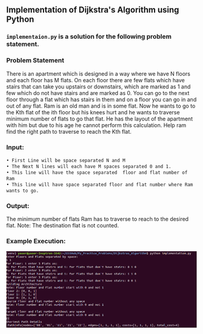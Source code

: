 ## Implementation of Dijkstra's Algorithm using Python

### `implementaion.py` is a solution for the following problem statement.

### Problem Statement

There is an apartment which is designed in a way where we have N floors and each floor has M flats. On each floor there are few flats which have stairs that can take you upstairs or downstairs, which are marked as 1 and few which do not have stairs and are marked as 0. You can go to the next floor through a flat which has stairs in them and on a floor you can go in and out of any flat. Ram is an old man and is in some flat. Now he wants to go to the Kth flat of the ith floor but his knees hurt and he wants to traverse minimum number of flats to go that flat. He has the layout of the apartment with him but due to his age he cannot perform this calculation. Help ram find the right path to traverse to reach the Kth flat.

### Input:

    • First Line will be space separated N and M
    • The Next N lines will each have M spaces separated 0 and 1.
    • This line will have the space separated  floor and flat number of Ram
    • This line will have space separated floor and flat number where Ram wants to go.

### Output:

  The minimum number of flats Ram has to traverse to reach to the desired flat.
  Note: The destination flat is not counted.

### Example Execution:
![alt_text](https://github.com/yasersakkaf/Py_Practice_Problems/blob/master/Dijkstras_Algorithm/Screenshot.png)

